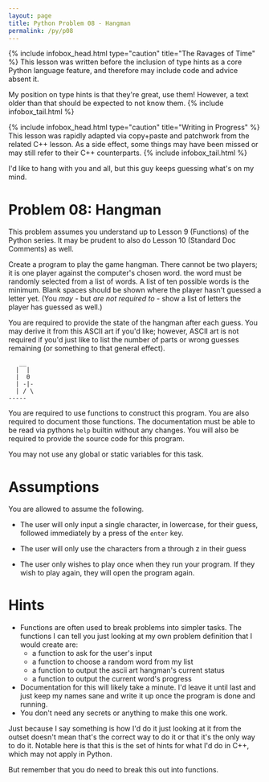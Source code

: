 ```yaml
---
layout: page
title: Python Problem 08 - Hangman
permalink: /py/p08
---
```


{% include infobox_head.html type="caution" title="The Ravages of Time" %}
This lesson was written before the inclusion of type hints as a core Python language feature, and therefore may include code and advice absent it.

My position on type hints is that they're great, use them! However, a text older than that should be expected to not know them.
{% include infobox_tail.html %}

{% include infobox_head.html type="caution" title="Writing in Progress" %}
This lesson was rapidly adapted via copy+paste and patchwork from the related C++ lesson. As a side effect, some things may have been missed or may still refer to their C++ counterparts.
{% include infobox_tail.html %}

I'd like to hang with you and all, but this guy keeps guessing what's on my mind.

<a name="p08-hangman"></a>Problem 08: Hangman
=============================================

This problem assumes you understand up to Lesson 9 (Functions) of the Python series. It may be prudent to also do Lesson 10 (Standard Doc Comments) as well.

Create a program to play the game hangman. There cannot be two players; it is one player against the computer's chosen word. the word must be randomly selected from a list of words. A list of ten possible words is the minimum. Blank spaces should be shown where the player hasn't guessed a letter yet. (You *may* - but *are not required to* - show a list of letters the player has guessed as well.)

You are required to provide the state of the hangman after each guess. You may derive it from this ASCII art if you'd like; however, ASCII art is not required if you'd just like to list the number of parts or wrong guesses remaining (or something to that general effect).


```
   __
  |  |
  |  0
  | -|-
  | / \
-----
```

You are required to use functions to construct this program. You are also required to document those functions. The documentation must be able to be read via pythons `help` builtin without any changes. You will also be required to provide the source code for this program.

You may not use any global or static variables for this task.

<a name="p08-assumptions"></a>Assumptions
=========================================

You are allowed to assume the following.

* The user will only input a single character, in lowercase, for their guess, followed immediately by a press of the `enter` key.

* The user will only use the characters from a through z in their guess

* The user only wishes to play once when they run your program. If they wish to play again, they will open the program again.

<a name="p08-hints"></a>Hints
=============================
* Functions are often used to break problems into simpler tasks. The functions I can tell you just looking at my own problem definition that I would create are:
  * a function to ask for the user's input
  * a function to choose a random word from my list
  * a function to output the ascii art hangman's current status
  * a function to output the current word's progress
* Documentation for this will likely take a minute. I'd leave it until last and just keep my names sane and write it up once the program is done and running.
* You don't need any secrets or anything to make this one work.

Just because I say something is how I'd do it just looking at it from the outset doesn't mean that's the correct way to do it or that it's the only way to do it. Notable here is that this is the set of hints for what I'd do in C++, which may not apply in Python.

But remember that you do need to break this out into functions.